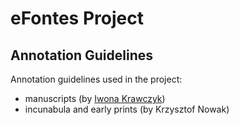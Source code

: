 # eFontes Project
## Annotation Guidelines
Annotation guidelines used in the project:
* manuscripts (by [Iwona Krawczyk](https://ijppan.pl/pracownicy/iwona-krawczyk/))
* incunabula and early prints (by Krzysztof Nowak)
